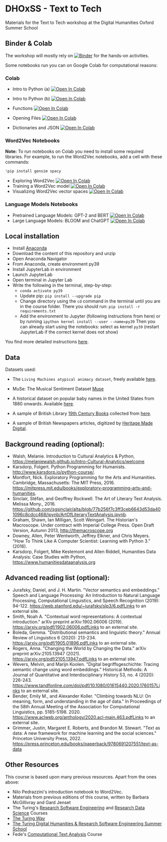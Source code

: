 # DHOxSS - Text to Tech
Materials for the Text to Tech workshop at the Digital Humanities Oxford Summer School

## Binder & Colab

The workshop will mostly rely on [![Binder](https://mybinder.org/badge_logo.svg)](https://mybinder.org/v2/gh/Living-with-machines/dhoxss-text2tech/dev) for the hands-on activities.

Some notebooks run you can on Google Colab for computational reasons:

### Colab

- Intro to Python (a) [![Open In Colab](https://colab.research.google.com/assets/colab-badge.svg)](https://colab.research.google.com/github/Living-with-machines/dhoxss-text2tech/blob/colab/Sessions/1a-Intro-to-Python.ipynb)
- Intro to Python (b) [![Open In Colab](https://colab.research.google.com/assets/colab-badge.svg)](https://colab.research.google.com/github/Living-with-machines/dhoxss-text2tech/blob/colab/Sessions/1b-Intro-to-Python.ipynb)
- Functions [![Open In Colab](https://colab.research.google.com/assets/colab-badge.svg)](https://colab.research.google.com/github/Living-with-machines/dhoxss-text2tech/blob/colab/Sessions/1c-Functions.ipynb)
- Opening Files [![Open In Colab](https://colab.research.google.com/assets/colab-badge.svg)](https://colab.research.google.com/github/Living-with-machines/dhoxss-text2tech/blob/colab/Sessions/1d-Opening-files.ipynb)

- Dictionaries and JSON [![Open In Colab](https://colab.research.google.com/assets/colab-badge.svg)](https://colab.research.google.com/github/Living-with-machines/dhoxss-text2tech/blob/colab/Sessions/2e-Dictionaries-and-json.ipynb)




### Word2Vec Notebooks

**Note:** To run notebooks on Colab you need to install some required libraries. For example, to run the Word2Vec notebooks, add a cell with these commands:

```python
!pip install gensim spacy
```


- Exploring Word2Vec [![Open In Colab](https://colab.research.google.com/assets/colab-badge.svg)](https://colab.research.google.com/github/Living-with-machines/dhoxss-text2tech/blob/dev/Sessions/5a-word2vec-exploring.ipynb)
- Training a Word2Vec model [![Open In Colab](https://colab.research.google.com/assets/colab-badge.svg)](https://colab.research.google.com/github/Living-with-machines/dhoxss-text2tech/blob/dev/Sessions/5b-word2vec-training.ipynb) 
- Visualizing Word2Vec vector spaces [![Open In Colab](https://colab.research.google.com/assets/colab-badge.svg)](https://colab.research.google.com/github/Living-with-machines/dhoxss-text2tech/blob/dev/Sessions/5c-word2vec-visualising.ipynb) 

### Language Models Notebooks

- Pretrained Language Models: GPT-2 and BERT [![Open In Colab](https://colab.research.google.com/assets/colab-badge.svg)](https://colab.research.google.com/github/Living-with-machines/dhoxss-text2tech/blob/dev/Sessions/5d-PLMs.ipynb) 
- Large Language Models: BLOOM and ChatGPT [![Open In Colab](https://colab.research.google.com/assets/colab-badge.svg)](https://colab.research.google.com/github/Living-with-machines/dhoxss-text2tech/blob/dev/Sessions/5e-LLMs.ipynb) 

## Local installation

* Install [Anaconda](https://www.anaconda.com/)
* Download the content of this repository and unzip
* Open Anaconda Navigator
* From Anaconda, create environment py39
* Install JupyterLab in environment
* Launch JupyterLab
* Open terminal in Jupyter Lab
* Write the following in the terminal, step-by-step:
    * `conda activate py39`
    * Update pip: `pip install --upgrade pip`
    * Change directory using the `cd` command in the terminal until you are in the course folder. There you should run: `pip install -r requirements.txt`
    * Add the environment to Jupyter (following instructions from here) or by running `ipython kernel install --user --name=py39`
Then you can already start using the notebooks: select as kernel `py39` (restart JupyterLab if the correct kernel does not show)

You find more detailed instructions [here](https://melaniewalsh.github.io/Intro-Cultural-Analytics/02-Python/01-Install-Python.html).

## Data


Datasets used:

- The  `Living Machines atypical animacy dataset`, freely available [here](https://bl.iro.bl.uk/concern/datasets/323177af-6081-4e93-8aaf-7932ca4a390a?locale=en).

- MuSe: The Musical Sentiment Dataset [Muse](https://www.kaggle.com/datasets/cakiki/muse-the-musical-sentiment-dataset)

- A historical dataset on popular baby names  in the United States from 1880 onwards. Available [here](https://www.ssa.gov/OACT/babynames/limits.html).

- A sample of British Library [19th Century Books](https://doi.org/10.21250/db14) collected from [here](https://huggingface.co/datasets/blbooks).

- A sample of British Newspapers articles, digitized by [Heritage Made Digital](https://doi.org/10.23636/1163). 

## Background reading (optional):

- Walsh, Melanie. Introduction to Cultural Analytics & Python, https://melaniewalsh.github.io/Intro-Cultural-Analytics/welcome
- Karsdorp, Folgert. Python Programming for Humanists. http://www.karsdorp.io/python-course/.
- Montfort, Nick. Exploratory Programming for the Arts and Humanities. Cambridge, Massachusetts: The MIT Press, 2016. https://mitpress.mit.edu/books/exploratory-programming-arts-and-humanities.
- Sinclair, Stéfan, and Geoffrey Rockwell. The Art of Literary Text Analysis. Melissa Mony., 2016. https://github.com/sgsinclair/alta/blob/77b256f7c3ff3ceb6643d53da401096c8cdcc468/ipynb/ArtOfLiteraryTextAnalysis.ipynb.
- Graham, Shawn, Ian Milligan, Scott Weingart. The Historian's Macroscope. Under contract with Imperial College Press. Open Draft Version, Autumn 2013, http://themacroscope.org
- Downey, Allen, Peter Wentworth, Jeffrey Elkner, and Chris Meyers. “How To Think Like A Computer Scientist: Learning with Python 3.” (2016).
- Karsdorp, Folgert, Mike Kestemont and Allen Riddell, Humanities Data Analysis: Case Studies with Python, https://www.humanitiesdataanalysis.org

## Advanced reading list (optional):

- Jurafsky, Daniel, and J. H. Martin. "Vector semantics and embeddings." Speech and Language Processing: An Introduction to Natural Language Processing, Computational Linguistics, and Speech Recognition (2019): 94-122. https://web.stanford.edu/~jurafsky/slp3/6.pdfLinks to an external site.
- Smith, Noah A. "Contextual word representations: A contextual introduction." arXiv preprint arXiv:1902.06006 (2019). https://arxiv.org/pdf/1902.06006.pdfLinks to an external site.
- Boleda, Gemma. "Distributional semantics and linguistic theory." Annual Review of Linguistics 6 (2020): 213-234. https://arxiv.org/pdf/1905.01896.pdfLinks to an external site.
- Rogers, Anna. "Changing the World by Changing the Data." arXiv preprint arXiv:2105.13947 (2021). https://arxiv.org/pdf/2105.13947.pdfLinks to an external site.
- Wevers, Melvin, and Marijn Koolen. "Digital begriffsgeschichte: Tracing semantic change using word embeddings." Historical Methods: A Journal of Quantitative and Interdisciplinary History 53, no. 4 (2020): 226-243. https://www.tandfonline.com/doi/pdf/10.1080/01615440.2020.1760157Links to an external site.
- Bender, Emily M., and Alexander Koller. "Climbing towards NLU: On meaning, form, and understanding in the age of data." In Proceedings of the 58th Annual Meeting of the Association for Computational Linguistics, pp. 5185-5198. 2020. https://www.aclweb.org/anthology/2020.acl-main.463.pdfLinks to an external site.
- Grimmer, Justin, Margaret E. Roberts, and Brandon M. Stewart. "Text as data: A new framework for machine learning and the social sciences." Princeton University Press, 2022. https://press.princeton.edu/books/paperback/9780691207551/text-as-data

## Other Resources

This course is based upon many previous resources. Apart from the ones above:
- Nilo Pedrazzini's introduction notebook to Word2Vec.
- Materials from previous editions of this course, written by Barbara McGillivray and Gard Jenset 
- The Turing's [Research Software Engineering](https://alan-turing-institute.github.io/rse-course/html/index.html) and [Research Data Science](https://alan-turing-institute.github.io/rds-course/index.html) Courses
- [The Turing Way](https://the-turing-way.netlify.app/welcome)
- [The Turing Digital Humanities & Research Software Engineering Summer School](https://github.com/alan-turing-institute/DH-RSE-Summer-School)
- Fede's [Computational Text Analysis](https://federiconannidotcom.wordpress.com/computational-text-analysis/) Course
